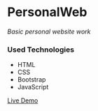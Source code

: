 # PersonalWeb
*Basic personal website work*

### __Used Technologies__ ###
* HTML
* CSS
* Bootstrap
* JavaScript

[Live Demo](https://nadirekasap.github.io/PersonalWeb/)
